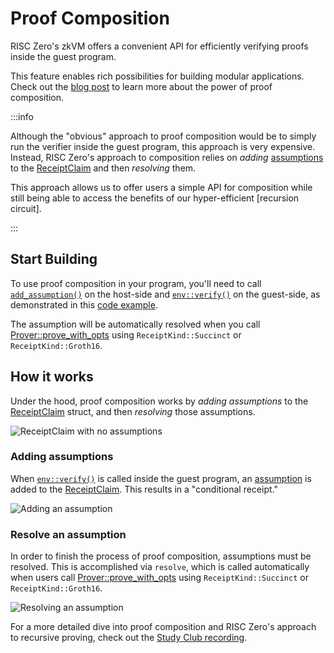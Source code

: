 # Proof Composition

RISC Zero's zkVM offers a convenient API for efficiently verifying proofs inside the guest program.

This feature enables rich possibilities for building modular applications. Check out the [blog post] to learn more about the power of proof composition.

:::info

Although the "obvious" approach to proof composition would be to simply run the verifier inside the guest program, this approach is very expensive.
Instead, RISC Zero's approach to composition relies on _adding_ [assumptions] to the [ReceiptClaim] and then _resolving_ them.

This approach allows us to offer users a simple API for composition while still being able to access the benefits of our hyper-efficient [recursion circuit].

:::

## Start Building

To use proof composition in your program, you'll need to call [`add_assumption()`] on the host-side and [`env::verify()`] on the guest-side, as demonstrated in this [code example].

The assumption will be automatically resolved when you call [Prover::prove_with_opts] using `ReceiptKind::Succinct` or `ReceiptKind::Groth16`.

## How it works

Under the hood, proof composition works by _adding assumptions_ to the [ReceiptClaim] struct, and then _resolving_ those assumptions.

![ReceiptClaim with no assumptions][composition-no-assumptions]

### Adding assumptions

When [`env::verify()`] is called inside the guest program, an [assumption] is added to the [ReceiptClaim].
This results in a "conditional receipt."

![Adding an assumption][composition-add-assumption]

### Resolve an assumption

In order to finish the process of proof composition, assumptions must be resolved.
This is accomplished via `resolve`, which is called automatically when users call [Prover::prove_with_opts] using `ReceiptKind::Succinct` or `ReceiptKind::Groth16`.

![Resolving an assumption][composition-resolve]

For a more detailed dive into proof composition and RISC Zero's approach to recursive proving, check out the [Study Club recording].

[`add_assumption()`]: https://github.com/risc0/risc0/blob/v1.0.1/examples/composition/src/main.rs#L29
[assumption]: https://docs.rs/risc0-zkvm/latest/risc0_zkvm/struct.Assumption.html
[assumptions]: https://docs.rs/risc0-zkvm/latest/risc0_zkvm/struct.Assumption.html
[blog post]: https://www.risczero.com/blog/proof-composition
[code example]: https://github.com/risc0/risc0/tree/v1.0.1/examples/composition#readme
[`env::verify()`]: https://github.com/risc0/risc0/blob/v1.0.1/examples/composition/methods/guest/src/main.rs#L24
[`resolve()`]: https://docs.rs/risc0-zkvm/latest/risc0_zkvm/struct.ApiClient.html#method.resolve
[ReceiptClaim]: https://docs.rs/risc0-zkvm/latest/risc0_zkvm/struct.ReceiptClaim.html
[Study Club recording]: https://www.youtube.com/watch?v=x0-7Y46bQO0&list=PLcPzhUaCxlCjdhONxEYZ1dgKjZh3ZvPtl&index=1
[composition-no-assumptions]: /diagrams/composition-no-assumptions.png
[composition-add-assumption]: /diagrams/composition-add-assumption.png
[composition-resolve]: /diagrams/composition-resolve.png
[Prover::prove_with_opts]: https://docs.rs/risc0-zkvm/latest/risc0_zkvm/trait.Prover.html#method.prove_with_opts
